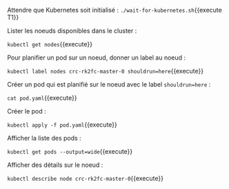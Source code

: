 Attendre que Kubernetes soit initialisé : `./wait-for-kubernetes.sh`{{execute T1}}

Lister les noeuds disponibles dans le cluster :

`kubectl get nodes`{{execute}}

Pour planifier un pod sur un noeud, donner un label au noeud :

`kubectl label nodes crc-rk2fc-master-0 shouldrun=here`{{execute}}

Créer un pod qui est planifié sur le noeud avec le label `shouldrun=here` :

`cat pod.yaml`{{execute}}

Créer le pod :

`kubectl apply -f pod.yaml`{{execute}}

Afficher la liste des pods :

`kubectl get pods --output=wide`{{execute}}

Afficher des détails sur le noeud :

`kubectl describe node crc-rk2fc-master-0`{{execute}}
